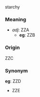 starchy
### Meaning
+ _adj_: ZZA
    + __eg__: ZZB

### Origin

ZZC

### Synonym

__eg__: ZZD

+ ZZE


